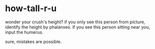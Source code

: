 # how-tall-r-u
wonder your crush's height?
if you only see this person from picture, identify the height by phalanxes. 
if you see this person sitting near you, input the humerus.

sure, mistakes are possible.
